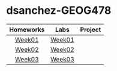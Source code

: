 # dsanchez-GEOG478
| Homeworks      | Labs          | Project |
| :------------: |:-------------:| :-----: |
|[Week01](Homework/Week01/README.md)|[Week01](Homework/Week01/README.md)|
|[Week02](Homework/Week02/README.md)|[Week02](Homework/Week02/README.md)|
|[Week03](Homework/Week03/README.md)|[Week03](Homework/Week03/README.md)|
